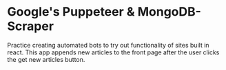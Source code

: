 # Google's Puppeteer & MongoDB-Scraper

Practice creating automated bots to try out functionality of sites built in react.
This app appends new articles to the front page after the user clicks the get new articles button.
